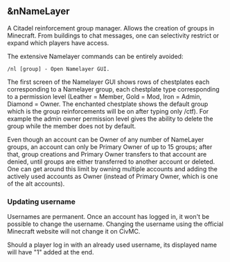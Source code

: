 ## &nNameLayer
A Citadel reinforcement group manager. Allows the creation of groups in Minecraft. From 
buildings to chat messages, one can selectivity restrict or expand which players have access.

The extensive Namelayer commands can be entirely avoided:

    /nl [group] - Open Namelayer GUI.

The first screen of the Namelayer GUI shows rows of chestplates each corresponding to a 
Namelayer group, each chestplate type corresponding to a permission level (Leather =
Member, Gold = Mod, Iron = Admin, Diamond = Owner. The enchanted chestplate shows the 
default group which is the group reinforcements will be on after typing only /ctf). 
For example the admin owner permission level gives the ability to delete the group 
while the member does not by default.

Even though an account can be Owner of any number of NameLayer groups, an account can 
only be Primary Owner of up to 15 groups; after that, group creations and Primary Owner 
transfers to that account are denied, until groups are either transferred to another 
account or deleted. One can get around this limit by owning multiple accounts and adding 
the actively used accounts as Owner (instead of Primary Owner, which is one of the alt accounts).

### Updating username

Usernames are permanent. Once an account has logged in, it won't be possible to change the 
username. Changing the username using the official Minecraft website will not change it on CivMC.

Should a player log in with an already used username, its displayed name will have "1" added at the end. 
